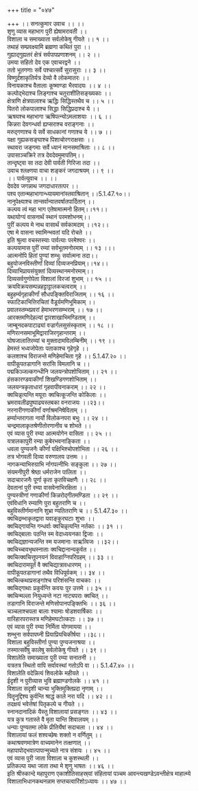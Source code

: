 +++
title = "०४७"

+++
।। सनत्कुमार उवाच ।। ।।  
शृणु व्यास महाभाग पुरी ह्येषामरावती ।।  
विशाला च समाख्याता सर्वलोकेषु गीयते ।। १ ।।  
तथाहं सम्प्रवक्ष्यामि ब्रह्मणा कथितं पुरा ।।  
गुह्याद्गुह्यतरं क्षेत्रं सर्वपापप्रणाशनम् ।। २ ।।  
उमया सहितो देव एक एवाचरद्वने ।।  
ततो भूतगणाः सर्वे पश्चात्सर्वे सुरासुराः ।। ३ ।।  
विष्णुर्दशाकृतिर्यत्र देव्यो वै लोकमातरः ।।  
विनायकाश्च वैतालाः कूष्माण्डा भैरवादयः ।। ४ ।।  
कल्पोद्भेदाश्च लिङ्गाश्च चतुराशीतिसङ्ख्यकाः ।।  
क्षेत्राणि क्षेत्रपालाश्च ऋद्धिः सिद्धिस्तथैव च ।। ५ ।।  
पितरो लोकपालाश्च सिद्धाः सिद्धिप्रदाश्च ये ।।  
ऋषयश्च महाभागा ऋषिपत्न्योऽमलाशयाः ।। ६ ।।  
किन्नरा देवगन्धर्वा ह्यप्सराश्च वराङ्गनाः ।।  
मरुद्गणाश्च ये सर्वे साधकानां गणाश्च ये ।। ७ ।।  
यक्षा गुह्यकसङ्घाश्च पिशाचोरगराक्षसाः ।।  
स्थावरा जङ्गमाः सर्वे ध्यानं मानसमाश्रिताः ।। ८ ।।  
उपासाञ्चक्रिरे तत्र देवदेवमुमापतिम्।।  
तान्दृष्ट्वा सा तदा देवी पार्वती गिरिजा तदा ।।  
उवाच श्लक्ष्णया वाचा शङ्करं जगदाश्रयम् ।। ९ ।।  
।। पार्वत्युवाच ।। ।।  
देवदेव जगन्नाथ जगदाधारतत्पर ।।  
पश्य एतान्महाभागान्ध्यायमानांस्तवाश्रितान् ।।5.1.47.१०।।  
नानुपेक्ष्याश्च तान्सर्वान्वातवर्षातपार्दितान् ।।  
कल्पय त्वं महा भाग एतेषामात्मनो हितम्।।११।।  
यथायोग्यं वासनार्थं स्थानं परमशोभनम्।।  
पुरीं कल्पय मे नाथ वासार्थं सर्वकामदाम् ।।१२।।  
एषा मे वासना स्वामिन्भवतां यदि रोचते ।।  
इति श्रुत्वा वचस्तस्याः पार्वत्याः परमेश्वरः ।।  
कल्पयामास पुरीं रम्यां सर्वभूतमनोरमाम् ।। १३ ।।।  
आत्मनोपि हितां पुण्यां शम्भुः सर्वात्मना तदा।।  
बहुयोजनविस्तीर्णां दिव्यां दिव्यजनप्रियाम्।।१४।।  
 दिव्याभिप्रायसंयुक्तां दिव्यस्थानमनोरमाम्।।  
दिव्यसर्वगुणोपेता विशालां विरजां शुभाम् ।। १५ ।।  
क्रयविक्रयसम्पन्नहट्टाट्टालकचत्वराम् ।।  
बहुहर्म्यगृहाकीर्णां सौधपङ्क्तिविराजिताम् ।। १६ ।।  
स्फाटिकाभित्तिरचितां वैडूर्यमणिभूमिकाम् ।।  
प्रवालस्तम्भप्रवरां हेमाभरणसम्भराम् ।। १७ ।।  
आरक्तमणिदेहल्यां द्वारशाखाभिमण्डिताम् ।।  
जाम्बूनदकपाटाढ्यां वज्रार्गलसुसंस्कृताम् ।। १८ ।।  
मणिरत्नसमाभूमिद्वाराजिरगृहान्तराम् ।।  
घोषजालातिरम्यां च मुक्तादामविलम्बिनीम् ।। १९ ।।  
हेमस्तं भध्वजोपेताः पताकाश्च गृहेगृहे ।।  
कलशाश्च विराजन्ते मणिहेमाचिता गृहे ।। 5.1.47.२० ।।  
वापीकूपतडागानि सरांसि विमलानि च ।।  
पद्मकिञ्जल्कगन्धीनि जलयन्त्रोपशोभिताम् ।। २१ ।।  
हंसकारण्डवाकीर्णां शिखण्डिगणशोभिताम् ।।  
जलयन्त्रकृताधारां गृहवापीवनाकराम् ।। २२ ।।  
क्वचिन्नृत्यन्ति मयूराः क्वचित्कूजन्ति कोकिलाः ।।  
भ्रमरावलीढपुष्पाढ्यस्तबका वनराजयः ।।२३।।  
नरनारीगणाकीर्णां वर्णाश्रमनिषेविताम् ।।  
हर्म्यान्तरागता नार्यो विलोकनपरा बभुः ।। २४ ।।  
चन्द्रमालाकृतश्रेणीतोरणानीव च शोभते ।।  
एवं व्यास पुरी रम्या आत्मयोगेन वासिता ।। २५ ।।  
यत्रालकापुरी रम्या कुबेरभवनाङ्किता ।।  
धवला पुण्यजनैः कीर्णा पक्षिभिश्चोपशोभिता ।। २६ ।।  
तत्र भोगवती दिव्या वरुणालय उत्तमः ।।  
नागकन्याभिरुग्राभि र्नागपत्नीभिः सङ्कुला ।। २७ ।।  
संयमनीपुरी श्रेष्ठा धर्मराजेन पालिता ।।  
सदाचारजनैः पूर्णा कृता कृतविचक्षणैः ।। २८ ।।  
देवतानां पुरी रम्या वासवेनाभिरक्षिता ।।  
पुण्यस्त्रीणां गणाकीर्णा किन्नरोद्गीतमण्डिता ।। २९ ।।  
एवंविधानि रम्याणि पुरा बहुतराणि च ।।  
बहुविस्तीर्णमानानि शुभ्रा ण्यतितराणि च ।। 5.1.47.३० ।।  
क्वचिद्रम्भाकृतद्वारा यवाङ्कुरघटाः शुभाः ।।  
क्वचिद्गायन्ति गन्धर्वाः क्वचिन्नृत्यन्ति नर्तकाः ।। ३१ ।।  
क्वचिद्बालाः पठन्ति स्म वेदाध्ययनका द्विजाः ।।  
क्वचिद्यज्ञान्यजन्ति स्म यजमानाः सऋत्विजः ।।३२।।  
क्वचिच्चावभृथस्नाताः क्वचिद्दानान्यकुर्वत ।।  
क्वचित्क्वचित्तूपनयनं विवाहाग्निपरिग्रहम् ।। ३३ ।।  
क्वचिदारामपूर्तं वै क्वचिद्यात्रावधारणम् ।।  
वापीकूपतडागानां तथैव विधिपूर्वकम् ।। ३४ ।।  
क्वचित्कथाप्रसङ्गांश्च परिशंसन्ति वाचकाः ।।  
क्वचिद्गाथाः प्रकुर्वन्ति कवयः पुर उत्तमे ।। ३५ ।।  
क्वचिन्मल्ला नियुध्यन्ते नटा नाट्यपराः क्वचित् ।।  
तडागानि विराजन्ते मणिसोपानपङ्क्तिभिः ।। ३६ ।।  
चञ्चलाश्चपला बालाः श्यामाः षोडशवार्षिकाः ।।  
वारिहारपरास्तत्र मणिहेमघटोत्कटाः ।। ३७ ।।  
एवं व्यास पुरी रम्या निर्मिता योगमायया ।।  
शम्भुना सर्वपापघ्नी प्रियाप्रियचिकीर्षया ।।३८।।  
विशाला बहुविस्तीर्णा पुण्या पुण्यजनाश्रया ।।  
तस्मात्सर्वेषु कालेषु सर्वलोकेषु गीयते ।। ३९ ।।  
विशालेति समाख्याता पुरी रम्या सनातनी ।।  
यत्रतत्र स्थितो वापि सर्वावस्थां गतोऽपि वा ।। 5.1.47.४० ।।  
विशालेति वदेन्नित्यं शिवलोके महीयते ।।  
ईदृशी न पुरीव्यास भुवि ब्रह्माण्डगोलके ।। ४१ ।।  
विशाला सदृशी चान्या भुक्तिमुक्तिप्रदा नृणाम् ।।  
पितॄनुद्दिश्य कुर्वन्ति श्राद्धं काले नरा यदि ।। ४२ ।।  
तदक्षयं भवेत्तेषां पितृकल्पे च गीयते ।।  
स्नानदानादिकं यैस्तु विशालायां प्रसङ्गतः ।। ४३ ।।  
यत्र कुत्र गतास्ते वै मृता यान्ति शिवालयम् ।।  
धन्याः पुण्यतमा लोके प्रीतिर्येषां सदाचला ।। ४४ ।।  
विशालायां फलं शश्वच्छेषः शक्तो न वर्णितुम् ।।  
कथाश्रवणमात्रेण वाच्यमानेन तत्क्षणात् ।।  
महापापोद्भवात्पापान्मुच्यते नात्र संशयः ।। ४५ ।।  
एवं व्यास पुरी जाता विशाला च कुशस्थली ।।  
प्रतिकल्पा यथा जाता तथा मे शृणु भाषतः ।। ४६ ।।  
इति श्रीस्कान्दे महापुराण एकाशीतिसाहस्र्यां संहितायां पञ्चम आवन्त्यखण्डेऽवन्तीक्षेत्र माहात्म्ये विशालाभिधानकथनन्नाम सप्तचत्वारिंशोऽध्यायः ।। ४७ ।।